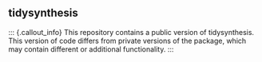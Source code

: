 ## tidysynthesis

::: {.callout_info}
This repository contains a public version of tidysynthesis. This version of code differs from private versions of the package, which may contain different or additional functionality. 
:::
